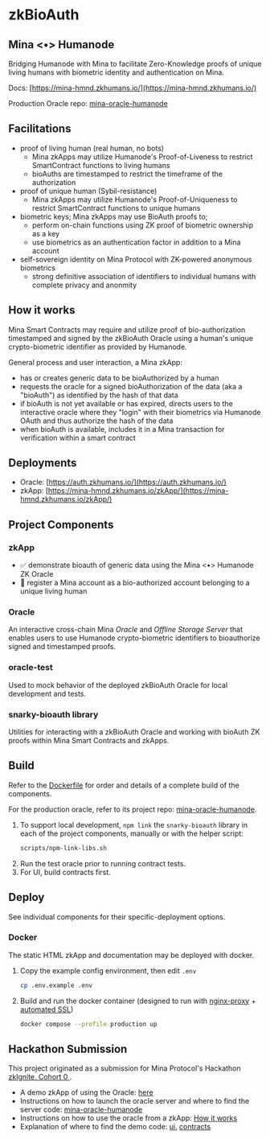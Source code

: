 # zkBioAuth

## Mina <•> Humanode

Bridging Humanode with Mina to facilitate Zero-Knowledge proofs of unique living
humans with biometric identity and authentication on Mina.

Docs: [https://mina-hmnd.zkhumans.io/](https://mina-hmnd.zkhumans.io/)

Production Oracle repo:
[mina-oracle-humanode](https://github.com/xendarboh/mina-oracle-humanode)

## Facilitations

- proof of living human (real human, no bots)
  - Mina zkApps may utilize Humanode's Proof-of-Liveness to restrict
    SmartContract functions to living humans
  - bioAuths are timestamped to restrict the timeframe of the authorization
- proof of unique human (Sybil-resistance)
  - Mina zkApps may utilize Humanode's Proof-of-Uniqueness to restrict
    SmartContract functions to unique humans
- biometric keys; Mina zkApps may use BioAuth proofs to;
  - perform on-chain functions using ZK proof of biometric ownership as a key
  - use biometrics as an authentication factor in addition to a Mina account
- self-sovereign identity on Mina Protocol with ZK-powered anonymous biometrics
  - strong definitive association of identifiers to individual humans with
    complete privacy and anonmity

## How it works

Mina Smart Contracts may require and utilize proof of bio-authorization
timestamped and signed by the zkBioAuth Oracle using a human's unique
crypto-biometric identifier as provided by Humanode.

General process and user interaction, a Mina zkApp:

- has or creates generic data to be bioAuthorized by a human
- requests the oracle for a signed bioAuthorization of the data (aka a
  "bioAuth") as identified by the hash of that data
- if bioAuth is not yet available or has expired, directs users to the
  interactive oracle where they "login" with their biometrics via Humanode OAuth
  and thus authorize the hash of the data
- when bioAuth is available, includes it in a Mina transaction for verification
  within a smart contract

## Deployments

- Oracle: [https://auth.zkhumans.io/](https://auth.zkhumans.io/)
- zkApp:
  [https://mina-hmnd.zkhumans.io/zkApp/](https://mina-hmnd.zkhumans.io/zkApp/)

## Project Components

### zkApp

- ✅ demonstrate bioauth of generic data using the Mina <•> Humanode ZK Oracle
- 🚧 register a Mina account as a bio-authorized account belonging to a unique
  living human

### Oracle

An interactive cross-chain Mina _Oracle_ and _Offline Storage Server_ that
enables users to use Humanode crypto-biometric identifiers to bioauthorize
signed and timestamped proofs.

### oracle-test

Used to mock behavior of the deployed zkBioAuth Oracle for local development and
tests.

### snarky-bioauth library

Utilities for interacting with a zkBioAuth Oracle and working with bioAuth ZK
proofs within Mina Smart Contracts and zkApps.

## Build

Refer to the
[Dockerfile](https://github.com/xendarboh/mina-zkignite-cohort0/blob/main/Dockerfile)
for order and details of a complete build of the components.

For the production oracle, refer to its project repo:
[mina-oracle-humanode](https://github.com/xendarboh/mina-oracle-humanode).

1. To support local development, `npm link` the `snarky-bioauth` library in each
   of the project components, manually or with the helper script:
   ```sh
   scripts/npm-link-libs.sh
   ```
1. Run the test oracle prior to running contract tests.
1. For UI, build contracts first.

## Deploy

See individual components for their specific-deployment options.

### Docker

The static HTML zkApp and documentation may be deployed with docker.

1. Copy the example config environment, then edit `.env`
   ```sh
   cp .env.example .env
   ```
1. Build and run the docker container (designed to run with
   [nginx-proxy](https://github.com/nginx-proxy/nginx-proxy) +
   [automated SSL](https://github.com/nginx-proxy/acme-companion))
   ```sh
   docker compose --profile production up
   ```

## Hackathon Submission

This project originated as a submission for Mina Protocol's Hackathon
[zkIgnite, Cohort 0 ](https://minaprotocol.com/blog/zkignite-cohort0).

- A demo zkApp of using the Oracle: [here](https://mina-hmnd.zkhumans.io/zkApp/)
- Instructions on how to launch the oracle server and where to find the server
  code:
  [mina-oracle-humanode](https://github.com/xendarboh/mina-oracle-humanode)
- Instructions on how to use the oracle from a zkApp:
  [How it works](https://github.com/xendarboh/mina-zkignite-cohort0#how-it-works)
- Explanation of where to find the demo code:
  [ui](https://github.com/xendarboh/mina-zkignite-cohort0/tree/main/ui),
  [contracts](https://github.com/xendarboh/mina-zkignite-cohort0/tree/main/contracts/src)

